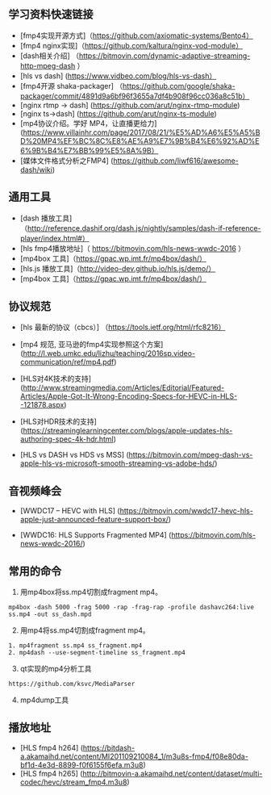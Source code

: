 ## 学习资料快速链接

* [fmp4实现开源方式]（https://github.com/axiomatic-systems/Bento4）
* [fmp4 nginx实现]（https://github.com/kaltura/nginx-vod-module）
* [dash相关介绍] （https://bitmovin.com/dynamic-adaptive-streaming-http-mpeg-dash ）
* [hls vs dash] (https://www.vidbeo.com/blog/hls-vs-dash）
* [fmp4开源 shaka-packager] （https://github.com/google/shaka-packager/commit/4891d9a6bf96f3655a7df4b908f96cc036a8c51b）
* [nginx rtmp -> dash] (https://github.com/arut/nginx-rtmp-module)
* [nginx ts->dash] (https://github.com/arut/nginx-ts-module)
* [mp4协议介绍。学好 MP4，让直播更给力](https://www.villainhr.com/page/2017/08/21/%E5%AD%A6%E5%A5%BD%20MP4%EF%BC%8C%E8%AE%A9%E7%9B%B4%E6%92%AD%E6%9B%B4%E7%BB%99%E5%8A%9B）
* [媒体文件格式分析之FMP4] (https://github.com/liwf616/awesome-dash/wiki)


## 通用工具

* [dash 播放工具]（http://reference.dashif.org/dash.js/nightly/samples/dash-if-reference-player/index.html#）
* [hls fmp4播放地址]（  https://bitmovin.com/hls-news-wwdc-2016 ）
* [mp4box 工具]（https://gpac.wp.imt.fr/mp4box/dash/）
* [hls.js 播放工具]（http://video-dev.github.io/hls.js/demo/）
* [mp4box 工具]（https://gpac.wp.imt.fr/mp4box/dash/）


## 协议规范

* [hls 最新的协议（cbcs）] （https://tools.ietf.org/html/rfc8216）

* [mp4 规范, 亚马逊的fmp4实现参照这个方案] (http://l.web.umkc.edu/lizhu/teaching/2016sp.video-communication/ref/mp4.pdf)

* [HLS对4K技术的支持] (http://www.streamingmedia.com/Articles/Editorial/Featured-Articles/Apple-Got-It-Wrong-Encoding-Specs-for-HEVC-in-HLS--121878.aspx)

* [HLS对HDR技术的支持] (https://streaminglearningcenter.com/blogs/apple-updates-hls-authoring-spec-4k-hdr.html)

* [HLS vs DASH vs HDS vs MSS] (https://bitmovin.com/mpeg-dash-vs-apple-hls-vs-microsoft-smooth-streaming-vs-adobe-hds/)

## 音视频峰会

* [WWDC17 – HEVC with HLS] (https://bitmovin.com/wwdc17-hevc-hls-apple-just-announced-feature-support-box/)

* [WWDC16: HLS Supports Fragmented MP4] (https://bitmovin.com/hls-news-wwdc-2016/)

## 常用的命令

1. 用mp4box将ss.mp4切割成fragment mp4。

```
mp4box -dash 5000 -frag 5000 -rap -frag-rap -profile dashavc264:live ss.mp4 -out ss_dash.mpd
```

2. 用mp4将ss.mp4切割成fragment mp4。

```
1. mp4fragment ss.mp4 ss_fragment.mp4
2. mp4dash --use-segment-timeline ss_fragment.mp4
```

3. qt实现的mp4分析工具

```
https://github.com/ksvc/MediaParser
```

4. mp4dump工具

## 播放地址
* [HLS fmp4 h264] (https://bitdash-a.akamaihd.net/content/MI201109210084_1/m3u8s-fmp4/f08e80da-bf1d-4e3d-8899-f0f6155f6efa.m3u8)
* [HLS fmp4 h265] (http://bitmovin-a.akamaihd.net/content/dataset/multi-codec/hevc/stream_fmp4.m3u8)

